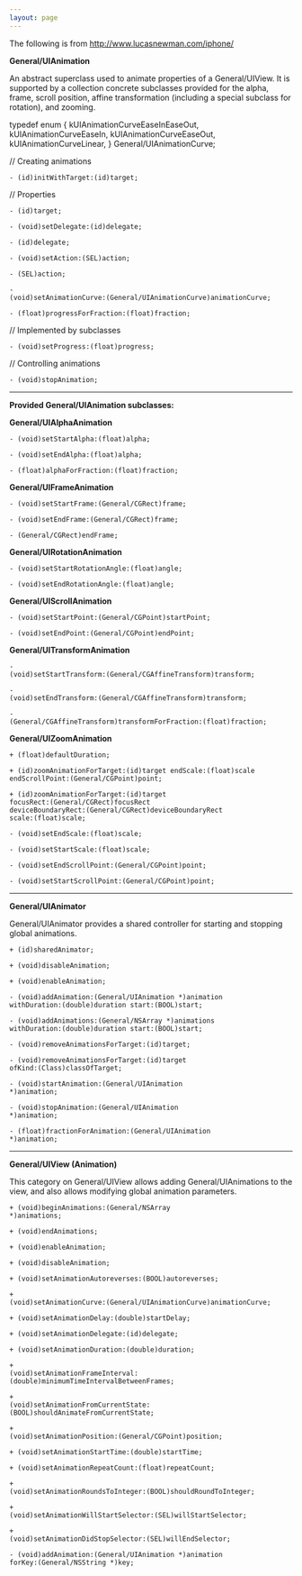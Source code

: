 ```yaml
---
layout: page
---
```




The following is from http://www.lucasnewman.com/iphone/

**General/UIAnimation**

An abstract superclass used to animate properties of a General/UIView. It is supported by a collection concrete subclasses provided for the alpha, frame, scroll position, affine transformation (including a special subclass for rotation), and zooming.

    
typedef enum {
    kUIAnimationCurveEaseInEaseOut,
    kUIAnimationCurveEaseIn,
    kUIAnimationCurveEaseOut,
    kUIAnimationCurveLinear,
} General/UIAnimationCurve;


// Creating animations

<code>- (id)initWithTarget:(id)target;</code>

// Properties

<code>- (id)target;</code>

<code>- (void)setDelegate:(id)delegate;</code>

<code>- (id)delegate;</code>

<code>- (void)setAction:(SEL)action;</code>

<code>- (SEL)action;</code>

<code>- (void)setAnimationCurve:(General/UIAnimationCurve)animationCurve;</code>

<code>- (float)progressForFraction:(float)fraction;</code>

// Implemented by subclasses

<code>- (void)setProgress:(float)progress;</code>

// Controlling animations

<code>- (void)stopAnimation;</code>

----

**Provided General/UIAnimation subclasses:**

**General/UIAlphaAnimation**

<code>- (void)setStartAlpha:(float)alpha;</code>

<code>- (void)setEndAlpha:(float)alpha;</code>

<code>- (float)alphaForFraction:(float)fraction;</code>

**General/UIFrameAnimation**

<code>- (void)setStartFrame:(General/CGRect)frame;</code>

<code>- (void)setEndFrame:(General/CGRect)frame;</code>

<code>- (General/CGRect)endFrame;</code>

**General/UIRotationAnimation**

<code>- (void)setStartRotationAngle:(float)angle;</code>

<code>- (void)setEndRotationAngle:(float)angle;</code>

**General/UIScrollAnimation**

<code>- (void)setStartPoint:(General/CGPoint)startPoint;</code>

<code>- (void)setEndPoint:(General/CGPoint)endPoint;</code>

**General/UITransformAnimation**

<code>- (void)setStartTransform:(General/CGAffineTransform)transform;</code>

<code>- (void)setEndTransform:(General/CGAffineTransform)transform;</code>

<code>- (General/CGAffineTransform)transformForFraction:(float)fraction;</code>

**General/UIZoomAnimation**

<code>+ (float)defaultDuration;</code>

<code>+ (id)zoomAnimationForTarget:(id)target endScale:(float)scale endScrollPoint:(General/CGPoint)point;</code>

<code>+ (id)zoomAnimationForTarget:(id)target focusRect:(General/CGRect)focusRect deviceBoundaryRect:(General/CGRect)deviceBoundaryRect scale:(float)scale;</code>

<code>- (void)setEndScale:(float)scale;</code>

<code>- (void)setStartScale:(float)scale;</code>

<code>- (void)setEndScrollPoint:(General/CGPoint)point;</code>

<code>- (void)setStartScrollPoint:(General/CGPoint)point;</code>

----

**General/UIAnimator**

General/UIAnimator provides a shared controller for starting and stopping global animations.

<code>+ (id)sharedAnimator;</code>

<code>+ (void)disableAnimation;</code>

<code>+ (void)enableAnimation;</code>

<code>- (void)addAnimation:(General/UIAnimation *)animation withDuration:(double)duration start:(BOOL)start;</code>

<code>- (void)addAnimations:(General/NSArray *)animations withDuration:(double)duration start:(BOOL)start;</code>

<code>- (void)removeAnimationsForTarget:(id)target;</code>

<code>- (void)removeAnimationsForTarget:(id)target ofKind:(Class)classOfTarget;</code>

<code>- (void)startAnimation:(General/UIAnimation *)animation;</code>

<code>- (void)stopAnimation:(General/UIAnimation *)animation;</code>

<code>- (float)fractionForAnimation:(General/UIAnimation *)animation;</code>

----

**General/UIView (Animation)**

This category on General/UIView allows adding General/UIAnimations to the view, and also allows modifying global animation parameters.

<code>+ (void)beginAnimations:(General/NSArray *)animations;</code>

<code>+ (void)endAnimations;</code>

<code>+ (void)enableAnimation;</code>

<code>+ (void)disableAnimation;</code>

<code>+ (void)setAnimationAutoreverses:(BOOL)autoreverses;</code>

<code>+ (void)setAnimationCurve:(General/UIAnimationCurve)animationCurve;</code>

<code>+ (void)setAnimationDelay:(double)startDelay;</code>

<code>+ (void)setAnimationDelegate:(id)delegate;</code>

<code>+ (void)setAnimationDuration:(double)duration;</code>

<code>+ (void)setAnimationFrameInterval:(double)minimumTimeIntervalBetweenFrames;</code>

<code>+ (void)setAnimationFromCurrentState:(BOOL)shouldAnimateFromCurrentState;</code>

<code>+ (void)setAnimationPosition:(General/CGPoint)position;</code>

<code>+ (void)setAnimationStartTime:(double)startTime;</code>

<code>+ (void)setAnimationRepeatCount:(float)repeatCount;</code>

<code>+ (void)setAnimationRoundsToInteger:(BOOL)shouldRoundToInteger;</code>

<code>+ (void)setAnimationWillStartSelector:(SEL)willStartSelector;</code>

<code>+ (void)setAnimationDidStopSelector:(SEL)willEndSelector;</code>

<code>- (void)addAnimation:(General/UIAnimation *)animation forKey:(General/NSString *)key;</code>